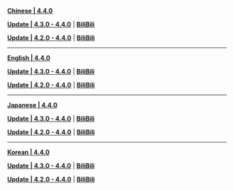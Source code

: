 **[Chinese | 4.4.0](https://autopatchcn.yuanshen.com/client_app/download/pc_zip/20240119183624_htNiHcgyl05jgCo9/Audio_Chinese_4.4.0.zip)**

**[Update | 4.3.0 - 4.4.0](https://autopatchcn.yuanshen.com/client_app/update/hk4e_cn/18/zh-cn_4.3.0_4.4.0_hdiff_nPgctCRfjFYIT9bN.zip)** | **[BiliBili](https://autopatchcn.yuanshen.com/client_app/update/hk4e_cn/17/zh-cn_4.3.0_4.4.0_hdiff_D0v9yZjpEc3fNrQI.zip)**

**[Update | 4.2.0 - 4.4.0](https://autopatchcn.yuanshen.com/client_app/update/hk4e_cn/18/zh-cn_4.2.0_4.4.0_hdiff_ym7iGL9E1cAC4jQO.zip)** | **[BiliBili](https://autopatchcn.yuanshen.com/client_app/update/hk4e_cn/17/zh-cn_4.2.0_4.4.0_hdiff_evH21QOsB6Gt0kjW.zip)**

---

**[English | 4.4.0](https://autopatchcn.yuanshen.com/client_app/download/pc_zip/20240119183624_htNiHcgyl05jgCo9/Audio_English(US)_4.4.0.zip)**

**[Update | 4.3.0 - 4.4.0](https://autopatchcn.yuanshen.com/client_app/update/hk4e_cn/18/en-us_4.3.0_4.4.0_hdiff_dDYOZ2umezWJqjNr.zip)** | **[BiliBili](https://autopatchcn.yuanshen.com/client_app/update/hk4e_cn/17/en-us_4.3.0_4.4.0_hdiff_m67azEJorh24TOLD.zip)**

**[Update | 4.2.0 - 4.4.0](https://autopatchcn.yuanshen.com/client_app/update/hk4e_cn/18/en-us_4.2.0_4.4.0_hdiff_euij7xyMasKUntfA.zip)** | **[BiliBili](https://autopatchcn.yuanshen.com/client_app/update/hk4e_cn/17/en-us_4.2.0_4.4.0_hdiff_n8qQWfUJcCMtrsdv.zip)**

---

**[Japanese | 4.4.0](https://autopatchcn.yuanshen.com/client_app/download/pc_zip/20240119183624_htNiHcgyl05jgCo9/Audio_Japanese_4.4.0.zip)**

**[Update | 4.3.0 - 4.4.0](https://autopatchcn.yuanshen.com/client_app/update/hk4e_cn/18/ja-jp_4.3.0_4.4.0_hdiff_98p3ekZjdPlqbUMt.zip)** | **[BiliBili](https://autopatchcn.yuanshen.com/client_app/update/hk4e_cn/17/ja-jp_4.3.0_4.4.0_hdiff_P8RuxnM2saYor6lX.zip)**

**[Update | 4.2.0 - 4.4.0](https://autopatchcn.yuanshen.com/client_app/update/hk4e_cn/18/ja-jp_4.2.0_4.4.0_hdiff_CgdjHUesowpqP56Y.zip)** | **[BiliBili](https://autopatchcn.yuanshen.com/client_app/update/hk4e_cn/17/ja-jp_4.2.0_4.4.0_hdiff_Pk1eaMmnqCUu4fO9.zip)**

---

**[Korean | 4.4.0](https://autopatchcn.yuanshen.com/client_app/download/pc_zip/20240119183624_htNiHcgyl05jgCo9/Audio_Korean_4.4.0.zip)**

**[Update | 4.3.0 - 4.4.0](https://autopatchcn.yuanshen.com/client_app/update/hk4e_cn/18/ko-kr_4.3.0_4.4.0_hdiff_Y2rdoEUnObK18wlP.zip)** | **[BiliBili](https://autopatchcn.yuanshen.com/client_app/update/hk4e_cn/17/ko-kr_4.3.0_4.4.0_hdiff_QdxZm301VB82KJrT.zip)**

**[Update | 4.2.0 - 4.4.0](https://autopatchcn.yuanshen.com/client_app/update/hk4e_cn/18/ko-kr_4.2.0_4.4.0_hdiff_TOdm4kEwYHpZsnBD.zip)** | **[BiliBili](https://autopatchcn.yuanshen.com/client_app/update/hk4e_cn/17/ko-kr_4.2.0_4.4.0_hdiff_d6jCagY5TQrZNfVU.zip)**


